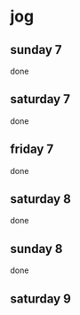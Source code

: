 # jog

## sunday 7

done

## saturday 7

done

## friday 7

done

## saturday 8

done

## sunday 8

done

## saturday 9
